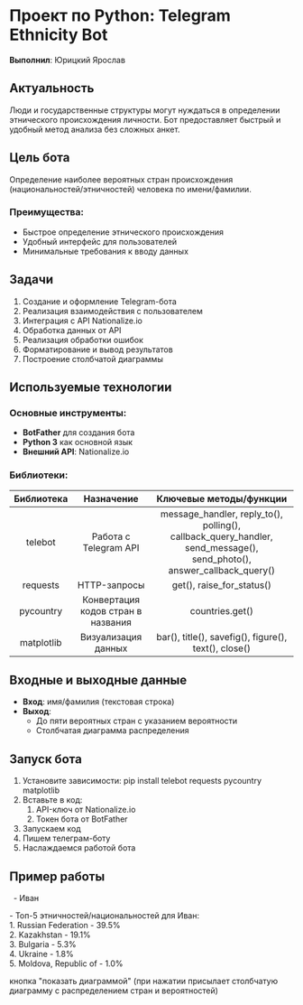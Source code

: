 ﻿# Проект по Python: Telegram Ethnicity Bot
**Выполнил**: Юрицкий Ярослав
## Актуальность
Люди и государственные структуры могут нуждаться в определении этнического происхождения личности. Бот предоставляет быстрый и удобный метод анализа без сложных анкет.
## Цель бота
Определение наиболее вероятных стран происхождения (национальностей/этничностей) человека по имени/фамилии.
### Преимущества:
- Быстрое определение этнического происхождения
- Удобный интерфейс для пользователей
- Минимальные требования к вводу данных
## Задачи
1. Создание и оформление Telegram-бота
1. Реализация взаимодействия с пользователем
1. Интеграция с API Nationalize.io
1. Обработка данных от API
1. Реализация обработки ошибок
1. Форматирование и вывод результатов
1. Построение столбчатой диаграммы
## Используемые технологии
### Основные инструменты:
- **BotFather** для создания бота
- **Python 3** как основной язык
- **Внешний API**: Nationalize.io
### Библиотеки:

|Библиотека|Назначение|Ключевые методы/функции|
| :-: | :-: | :-: |
|telebot|Работа с Telegram API|message\_handler, reply\_to(), polling(), callback\_query\_handler, send\_message(), send\_photo(), answer\_callback\_query()|
|requests|HTTP-запросы|get(), raise\_for\_status()|
|pycountry|Конвертация кодов стран в названия|countries.get()|
|matplotlib|Визуализация данных|bar(), title(), savefig(), figure(), text(), close()|
## Входные и выходные данные
- **Вход**: имя/фамилия (текстовая строка)
- **Выход**:
  - До пяти вероятных стран с указанием вероятности
  - Столбчатая диаграмма распределения
## Запуск бота
1. Установите зависимости: pip install telebot requests pycountry matplotlib
1. Вставьте в код: 
   1. API-ключ от Nationalize.io
   1. Токен бота от BotFather
1. Запускаем код
1. Пишем телеграм-боту
1. Наслаждаемся работой бота
## Пример работы
` `- Иван

\- Топ-5 этничностей/национальностей для Иван:\
1\. Russian Federation - 39.5%\
2\. Kazakhstan - 19.1%\
3\. Bulgaria - 5.3%\
4\. Ukraine - 1.8%\
5\. Moldova, Republic of - 1.0%

кнопка "показать диаграммой" (при нажатии присылает столбчатую диаграмму с распределением стран и вероятностей)
